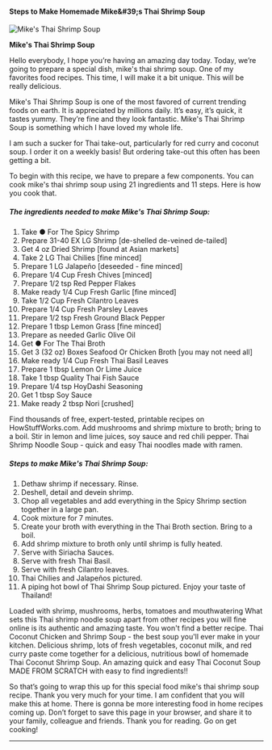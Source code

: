             

#### Steps to Make Homemade Mike&amp;#39;s Thai Shrimp Soup

![Mike's Thai Shrimp Soup](https://img-global.cpcdn.com/recipes/488ac0b6d6cf3ead/751x532cq70/mikes-thai-shrimp-soup-recipe-main-photo.jpg)

**Mike's Thai Shrimp Soup**

Hello everybody, I hope you’re having an amazing day today. Today, we’re going to prepare a special dish, mike's thai shrimp soup. One of my favorites food recipes. This time, I will make it a bit unique. This will be really delicious.

Mike's Thai Shrimp Soup is one of the most favored of current trending foods on earth. It is appreciated by millions daily. It’s easy, it’s quick, it tastes yummy. They’re fine and they look fantastic. Mike's Thai Shrimp Soup is something which I have loved my whole life.

I am such a sucker for Thai take-out, particularly for red curry and coconut soup. I order it on a weekly basis! But ordering take-out this often has been getting a bit.

To begin with this recipe, we have to prepare a few components. You can cook mike's thai shrimp soup using 21 ingredients and 11 steps. Here is how you cook that.

##### The ingredients needed to make Mike's Thai Shrimp Soup:

1.  Take ● For The Spicy Shrimp
2.  Prepare 31-40 EX LG Shrimp \[de-shelled de-veined de-tailed\]
3.  Get 4 oz Dried Shrimp \[found at Asian markets\]
4.  Take 2 LG Thai Chilies \[fine minced\]
5.  Prepare 1 LG Jalapeño \[deseeded - fine minced\]
6.  Prepare 1/4 Cup Fresh Chives \[minced\]
7.  Prepare 1/2 tsp Red Pepper Flakes
8.  Make ready 1/4 Cup Fresh Garlic \[fine minced\]
9.  Take 1/2 Cup Fresh Cilantro Leaves
10.  Prepare 1/4 Cup Fresh Parsley Leaves
11.  Prepare 1/2 tsp Fresh Ground Black Pepper
12.  Prepare 1 tbsp Lemon Grass \[fine minced\]
13.  Prepare as needed Garlic Olive Oil
14.  Get ● For The Thai Broth
15.  Get 3 (32 oz) Boxes Seafood Or Chicken Broth \[you may not need all\]
16.  Make ready 1/4 Cup Fresh Thai Basil Leaves
17.  Prepare 1 tbsp Lemon Or Lime Juice
18.  Take 1 tbsp Quality Thai Fish Sauce
19.  Prepare 1/4 tsp HoyDashi Seasoning
20.  Get 1 tbsp Soy Sauce
21.  Make ready 2 tbsp Nori \[crushed\]

Find thousands of free, expert-tested, printable recipes on HowStuffWorks.com. Add mushrooms and shrimp mixture to broth; bring to a boil. Stir in lemon and lime juices, soy sauce and red chili pepper. Thai Shrimp Noodle Soup - quick and easy Thai noodles made with ramen.

##### Steps to make Mike's Thai Shrimp Soup:

1.  Dethaw shrimp if necessary. Rinse.
2.  Deshell, detail and devein shrimp.
3.  Chop all vegetables and add everything in the Spicy Shrimp section together in a large pan.
4.  Cook mixture for 7 minutes.
5.  Create your broth with everything in the Thai Broth section. Bring to a boil.
6.  Add shrimp mixture to broth only until shrimp is fully heated.
7.  Serve with Siriacha Sauces.
8.  Serve with fresh Thai Basil.
9.  Serve with fresh Cilantro leaves.
10.  Thai Chilies and Jalapeños pictured.
11.  A piping hot bowl of Thai Shrimp Soup pictured. Enjoy your taste of Thailand!

Loaded with shrimp, mushrooms, herbs, tomatoes and mouthwatering What sets this Thai shrimp noodle soup apart from other recipes you will fine online is its authentic and amazing taste. You won't find a better recipe. Thai Coconut Chicken and Shrimp Soup - the best soup you'll ever make in your kitchen. Delicious shrimp, lots of fresh vegetables, coconut milk, and red curry paste come together for a delicious, nutritious bowl of homemade Thai Coconut Shrimp Soup. An amazing quick and easy Thai Coconut Soup MADE FROM SCRATCH with easy to find ingredients!!

So that’s going to wrap this up for this special food mike's thai shrimp soup recipe. Thank you very much for your time. I am confident that you will make this at home. There is gonna be more interesting food in home recipes coming up. Don’t forget to save this page in your browser, and share it to your family, colleague and friends. Thank you for reading. Go on get cooking!

* * *
